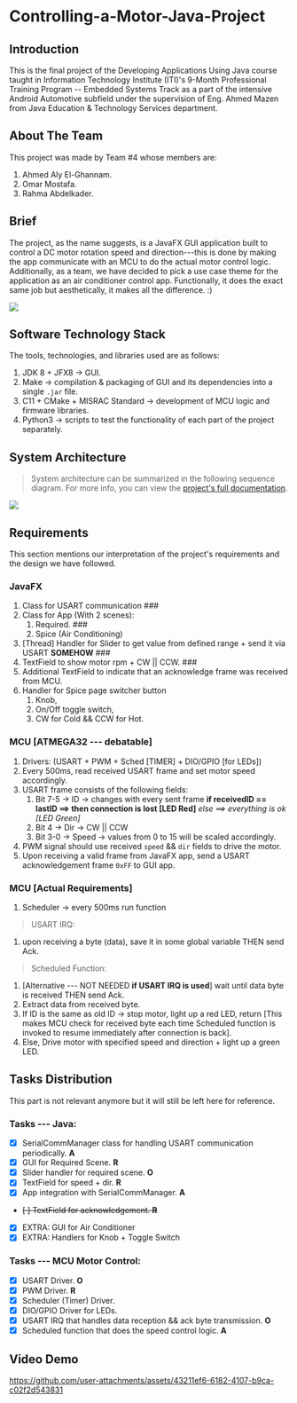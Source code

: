 # Controlling-a-Motor-Java-Project

## Introduction
This is the final project of the Developing Applications Using Java course taught in Information Technology Institute (ITI)'s 9-Month Professional Training Program -- Embedded Systems Track as a part of the intensive Android Automotive subfield under the supervision of Eng. Ahmed Mazen from Java Education & Technology Services department.

## About The Team
This project was made by Team #4 whose members are:
1. Ahmed Aly El-Ghannam.
1. Omar Mostafa.
1. Rahma Abdelkader.

## Brief
The project, as the name suggests, is a JavaFX GUI application built to control a DC motor rotation speed and direction---this is done by making the app communicate with an MCU to do the actual motor control logic. Additionally, as a team, we have decided to pick a use case theme for the application as an air conditioner control app. Functionally, it does the exact same job but aesthetically, it makes all the difference. :)

![](./Documentation/SystemBlockDiagram/SystemBD.png)

## Software Technology Stack
The tools, technologies, and libraries used are as follows:
1. JDK 8 + JFX8 &rarr; GUI.
1. Make &rarr; compilation & packaging of GUI and its dependencies into a single `.jar` file. 
1. C11 + CMake + MISRAC Standard &rarr; development of MCU logic and firmware libraries.
1. Python3 &rarr; scripts to test the functionality of each part of the project separately.

## System Architecture
> System architecture can be summarized in the following sequence diagram. For more info, you can view the [project's full documentation](https://github.com/AhmedAlyElGhannam/Controlling-a-Motor-Java-Project/blob/main/Documentation/JavaProjectDoc.pdf).
> 
![](./Documentation/SequenceDiagrams/CombinedSequenceDiagram/FullSD.png)

## Requirements
This section mentions our interpretation of the project's requirements and the design we have followed.
### JavaFX
1. Class for USART communication ###
1. Class for App (With 2 scenes):
	1. Required. ###
	1. Spice (Air Conditioning)
1. [Thread] Handler for Slider to get value from defined range + send it via USART **SOMEHOW** ###
1. TextField to show motor rpm + CW || CCW. ###
1. Additional TextField to indicate that an acknowledge frame was received from MCU.
1. Handler for Spice page switcher button
	1. Knob,
	1. On/Off toggle switch,
	1. CW for Cold && CCW for Hot.

### MCU [ATMEGA32 --- debatable]
1. Drivers: (USART + PWM + Sched [TIMER] + DIO/GPIO [for LEDs])
1. Every 500ms, read received USART frame and set motor speed accordingly.
1. USART frame consists of the following fields:
	1. Bit 7-5 -> ID &rarr; changes with every sent frame **if receivedID == lastID ==> then connection is lost [LED Red]** *else ==> everything is ok [LED Green]*
	1. Bit 4 -> Dir &rarr; CW || CCW
	1. Bit 3-0 -> Speed &rarr; values from 0 to 15 will be scaled accordingly.
1. PWM signal should use received `speed` && `dir` fields to drive the motor.
1. Upon receiving a valid frame from JavaFX app, send a USART acknowledgement frame `0xFF` to GUI app.

### MCU [Actual Requirements]
1. Scheduler -> every 500ms run function

> USART IRQ:
1. upon receiving a byte (data), save it in some global variable THEN send Ack.

> Scheduled Function:
1. [Alternative --- NOT NEEDED **if USART IRQ is used**] wait until data byte is received THEN send Ack.
1. Extract data from received byte.
1. If ID is the same as old ID &rarr; stop motor, light up a red LED, return [This makes MCU check for received byte each time Scheduled function is invoked to resume immediately after connection is back].
1. Else, Drive motor with specified speed and direction + light up a green LED.

## Tasks Distribution

This part is not relevant anymore but it will still be left here for reference.

### Tasks --- Java:
- [x] SerialCommManager class for handling USART communication periodically.  **A**
- [x] GUI for Required Scene. **R**
- [x] Slider handler for required scene. **O**
- [x] TextField for speed + dir. **R**
- [x] App integration with SerialCommManager. **A** 
- <s>[ ] TextField for acknowledgement. **R**</s>
- [x] EXTRA: GUI for Air Conditioner
- [x] EXTRA: Handlers for Knob + Toggle Switch

### Tasks --- MCU Motor Control:
- [x] USART Driver. **O**
- [x] PWM Driver. **R**
- [x] Scheduler (Timer) Driver. 
- [x] DIO/GPIO Driver for LEDs. 
- [x] USART IRQ that handles data reception && ack byte transmission. **O**
- [x] Scheduled function that does the speed control logic. **A**

## Video Demo


https://github.com/user-attachments/assets/43211ef6-6182-4107-b9ca-c02f2d543831


